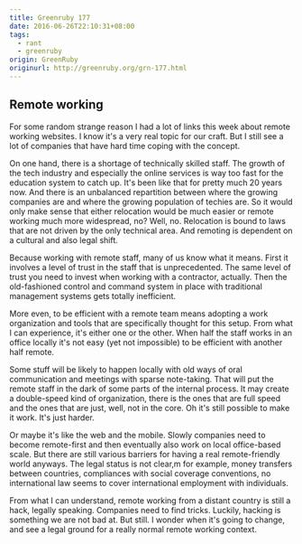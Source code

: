 ```yaml
---
title: Greenruby 177
date: 2016-06-26T22:10:31+08:00
tags:
  - rant
  - greenruby
origin: GreenRuby
originurl: http://greenruby.org/grn-177.html
---
```

## Remote working

For some random strange reason I had a lot of links this week about remote
working websites. I know it's a very real topic for our craft. But I still see
a lot of companies that have hard time coping with the concept.

On one hand, there is a shortage of technically skilled staff. The growth of
the tech industry and especially the online services is way too fast for the
education system to catch up. It's been like that for pretty much 20 years
now. And there is an unbalanced repartition between where the growing
companies are and where the growing population of techies are. So it would
only make sense that either relocation would be much easier or remote working
much more widespread, no? Well, no. Relocation is bound to laws that are not
driven by the only technical area. And remoting is dependent on a cultural and
also legal shift.

Because working with remote staff, many of us know what it means. First it
involves a level of trust in the staff that is unprecedented. The same level
of trust you need to invest when working with a contractor, actually. Then the
old-fashioned control and command system in place with traditional management
systems gets totally inefficient.

More even, to be efficient with a remote team means adopting a work
organization and tools that are specifically thought for this setup. From what
I can experience, it's either one or the other. When half the staff works in
an office locally it's not easy (yet not impossible) to be efficient with
another half remote.

Some stuff will be likely to happen locally with old ways of oral
communication and meetings with sparse note-taking. That will put the remote
staff in the dark of some parts of the internal process. It may create a
double-speed kind of organization, there is the ones that are full speed and
the ones that are just, well, not in the core. Oh it's still possible to make
it work. It's just harder.

Or maybe it's like the web and the mobile. Slowly companies need to become
remote-first and then eventually also work on local office-based scale. But
there are still various barriers for having a real remote-friendly world
anyways. The legal status is not clear,m for example, money transfers between
countries, compliances with social coverage conventions, no international law
seems to cover international employment with individuals.

From what I can understand, remote working from a distant country is still a
hack, legally speaking. Companies need to find tricks. Luckily, hacking is
something we are not bad at. But still. I wonder when it's going to change,
and see a legal ground for a really normal remote working context.
